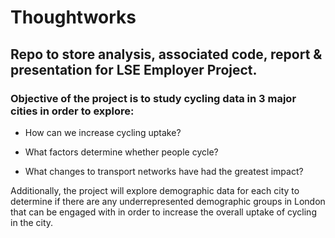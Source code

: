 # Thoughtworks

## Repo to store analysis, associated code, report & presentation for LSE Employer Project.

### Objective of the project is to study cycling data in 3 major cities in order to explore:

- How can we increase cycling uptake?

- What factors determine whether people cycle?

- What changes to transport networks have had the greatest impact?

Additionally, the project will explore demographic data for each city to determine if there are any underrepresented demographic groups in London that can be engaged with in order to increase the overall uptake of cycling in the city.

